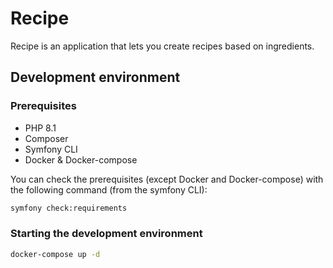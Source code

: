 # Recipe

Recipe is an application that lets you create recipes
based on ingredients.

## Development environment

### Prerequisites

* PHP 8.1
* Composer
* Symfony CLI
* Docker & Docker-compose

You can check the prerequisites (except Docker and Docker-compose) with the following command (from the symfony CLI):

```bash
symfony check:requirements
```

### Starting the development environment

```bash
docker-compose up -d
```